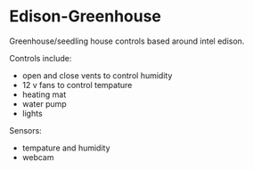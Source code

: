 # Edison-Greenhouse
Greenhouse/seedling house controls based around intel edison.

Controls include:
  - open and close vents to control humidity
  - 12 v fans to control tempature
  - heating mat 
  - water pump
  - lights

Sensors:
  - tempature and humidity
  - webcam
